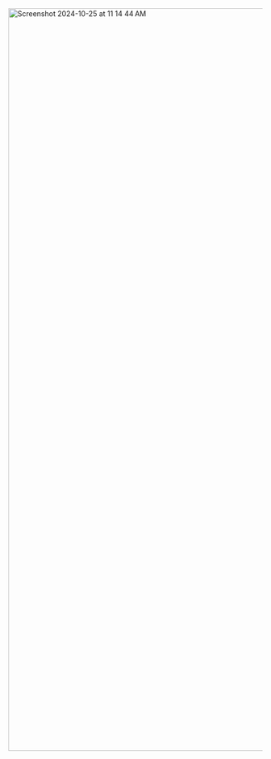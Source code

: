 <img width="1470" alt="Screenshot 2024-10-25 at 11 14 44 AM" src="https://github.com/user-attachments/assets/b07e9c60-6d8f-47d6-a42c-ba5a8a821e53">
